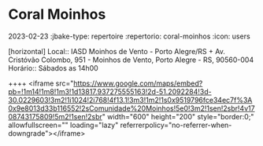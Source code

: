 # Coral Moinhos
2023-02-23
:jbake-type: repertoire
:repertorio: coral-moinhos
:icon: users

[horizontal]
Local:: IASD Moinhos de Vento - Porto Alegre/RS +
Av. Cristóvão Colombo, 951 - Moinhos de Vento, Porto Alegre - RS, 90560-004
Horário:: Sábados as 14h00

++++
&lt;iframe src="https://www.google.com/maps/embed?pb=!1m14!1m8!1m3!1d13817.937275555163!2d-51.2092284!3d-30.0229603!3m2!1i1024!2i768!4f13.1!3m3!1m2!1s0x9519796fce34ec7f%3A0x9e8013d33b116552!2sComunidade%20Moinhos!5e0!3m2!1sen!2sbr!4v1708743175809!5m2!1sen!2sbr" width="600" height="200" style="border:0;" allowfullscreen="" loading="lazy" referrerpolicy="no-referrer-when-downgrade">&lt;/iframe>
